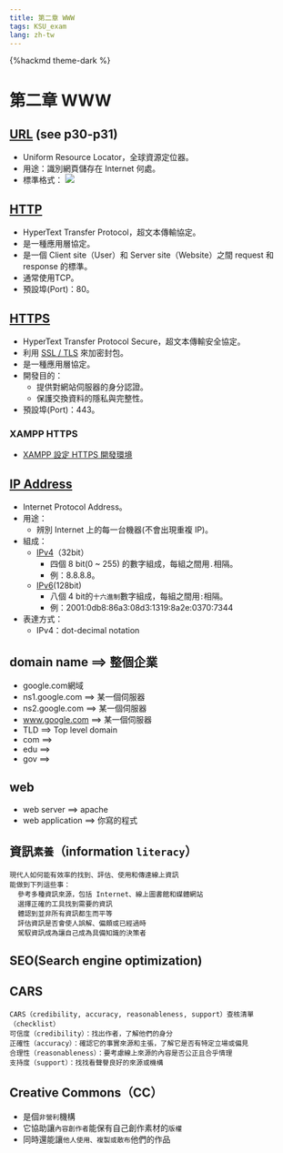 ```yaml
---
title: 第二章 WWW
tags: KSU_exam
lang: zh-tw
---
```


{%hackmd theme-dark %}

# 第二章 WWW
## [URL](https://zh.wikipedia.org/wiki/%E7%BB%9F%E4%B8%80%E8%B5%84%E6%BA%90%E5%AE%9A%E4%BD%8D%E7%AC%A6) (see p30-p31)
- Uniform Resource Locator，全球資源定位器。
- 用途：識別網頁儲存在 Internet 何處。
- 標準格式：
    ![](https://i.imgur.com/Iz2Y7cq.png)

## [HTTP](https://zh.wikipedia.org/wiki/%E8%B6%85%E6%96%87%E6%9C%AC%E4%BC%A0%E8%BE%93%E5%8D%8F%E8%AE%AE)
- HyperText Transfer Protocol，超文本傳輸協定。
- 是一種應用層協定。
- 是一個 Client site（User）和 Server site（Website）之間 request 和 response 的標準。
- 通常使用TCP。
- 預設埠(Port)：80。

## [HTTPS](https://zh.wikipedia.org/wiki/%E8%B6%85%E6%96%87%E6%9C%AC%E4%BC%A0%E8%BE%93%E5%AE%89%E5%85%A8%E5%8D%8F%E8%AE%AE)
- HyperText Transfer Protocol Secure，超文本傳輸安全協定。
- 利用 [SSL / TLS](https://zh.wikipedia.org/wiki/%E5%82%B3%E8%BC%B8%E5%B1%A4%E5%AE%89%E5%85%A8%E6%80%A7%E5%8D%94%E5%AE%9A) 來加密封包。
- 是一種應用層協定。
- 開發目的：
    - 提供對網站伺服器的身分認證。
    - 保護交換資料的隱私與完整性。
- 預設埠(Port)：443。

### XAMPP HTTPS
- [XAMPP 設定 HTTPS 開發環境](https://vector.cool/xampp-apache-https-in-localhost/)

## [IP Address](https://zh.wikipedia.org/wiki/IP%E5%9C%B0%E5%9D%80)
- Internet Protocol Address。
- 用途：
    - 辨別 Internet 上的每一台機器(不會出現重複 IP)。
- 組成：
    - [IPv4](https://zh.wikipedia.org/wiki/IPv4)（32bit）
        - 四個 8 bit(0 ~ 255) 的數字組成，每組之間用`.`相隔。
        - 例：8.8.8.8。
    - [IPv6](https://zh.wikipedia.org/wiki/IPv6)(128bit)
        - 八個 4 bit的`十六進制`數字組成，每組之間用`:`相隔。
        - 例：2001:0db8:86a3:08d3:1319:8a2e:0370:7344
- 表達方式：
  - IPv4：dot-decimal notation

## domain name ==> 整個企業
- google.com網域
- ns1.google.com ==> 某一個伺服器
- ns2.google.com ==> 某一個伺服器
- www.google.com ==> 某一個伺服器
- TLD ==> Top level domain
- com ==>  
- edu ==>
- gov ==> 

## web
- web server ==> apache
- web application ==> 你寫的程式

## 資訊`素養`（information `literacy`） 
```
現代人如何能有效率的找到、評估、使用和傳達線上資訊
能做到下列這些事：
  參考多種資訊來源，包括 Internet、線上圖書館和媒體網站
  選擇正確的工具找到需要的資訊
  體認到並非所有資訊都生而平等
  評估資訊是否會使人誤解、偏頗或已經過時
  駕馭資訊成為讓自己成為具備知識的決策者
```

## SEO(Search engine optimization)

## CARS
```
CARS（credibility, accuracy, reasonableness, support）查核清單（checklist）
可信度（credibility）：找出作者，了解他們的身分
正確性（accuracy）：確認它的事實來源和主張，了解它是否有特定立場或偏見
合理性（reasonableness）：要考慮線上來源的內容是否公正且合乎情理
支持度（support）：找找看聲譽良好的來源或機構
```
## 
## Creative Commons（CC）
- 是個`非營利`機構
- 它協助讓`內容創作者`能保有自己創作素材的`版權`
- 同時還能讓`他人使用、複製或散布`他們的作品